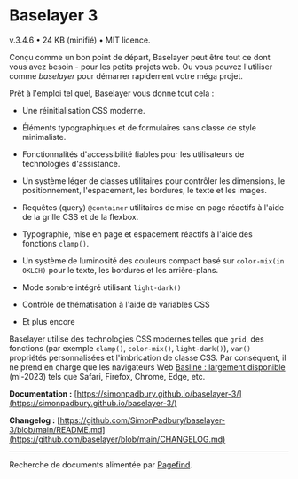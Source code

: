 # Baselayer 3

v.3.4.6 • 24 KB (minifié) • MIT licence.

Conçu comme un bon point de départ, Baselayer peut être tout ce dont vous avez besoin - pour les petits projets web. Ou vous pouvez l'utiliser comme _baselayer_ pour démarrer rapidement votre méga projet.

Prêt à l'emploi tel quel, Baselayer vous donne tout cela :

* Une réinitialisation CSS moderne.

* Éléments typographiques et de formulaires sans classe de style minimaliste.

* Fonctionnalités d'accessibilité fiables pour les utilisateurs de technologies d'assistance.

* Un système léger de classes utilitaires pour contrôler les dimensions, le positionnement, l'espacement, les bordures, le texte et les images.

* Requêtes (query) `@container` utilitaires de mise en page réactifs à l'aide de la grille CSS et de la flexbox.

* Typographie, mise en page et espacement réactifs à l'aide des fonctions `clamp()`.

* Un système de luminosité des couleurs compact basé sur `color-mix(in OKLCH)` pour le texte, les bordures et les arrière-plans.

* Mode sombre intégré utilisant `light-dark()`

* Contrôle de thématisation à l'aide de variables CSS

* Et plus encore

Baselayer utilise des technologies CSS modernes telles que `grid`, des fonctions (par exemple `clamp()`, `color-mix()`, `light-dark()`), `var()` propriétés personnalisées et l'imbrication de classe CSS. Par conséquent, il ne prend en charge que les navigateurs Web [Basline : largement disponible](https://developer.mozilla.org/en-US/docs/Glossary/Baseline/Compatibility) (mi-2023) tels que Safari, Firefox, Chrome, Edge, etc.

**Documentation :** [https://simonpadbury.github.io/baselayer-3/](https://simonpadbury.github.io/baselayer-3/)

**Changelog :** [https://github.com/SimonPadbury/baselayer-3/blob/main/README.md](https://github.com/baselayer/blob/main/CHANGELOG.md)

---

Recherche de documents alimentée par [Pagefind](https://pagefind.app).
